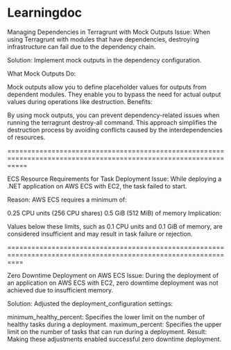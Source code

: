 # Learningdoc
Managing Dependencies in Terragrunt with Mock Outputs
Issue: When using Terragrunt with modules that have dependencies, destroying infrastructure can fail due to the dependency chain.

Solution: Implement mock outputs in the dependency configuration.

What Mock Outputs Do:

Mock outputs allow you to define placeholder values for outputs from dependent modules.
They enable you to bypass the need for actual output values during operations like destruction.
Benefits:

By using mock outputs, you can prevent dependency-related issues when running the terragrunt destroy-all command.
This approach simplifies the destruction process by avoiding conflicts caused by the interdependencies of resources.


=================================================================================================================

ECS Resource Requirements for Task Deployment
Issue: While deploying a .NET application on AWS ECS with EC2, the task failed to start.

Reason: AWS ECS requires a minimum of:

0.25 CPU units (256 CPU shares)
0.5 GiB (512 MiB) of memory
Implication:

Values below these limits, such as 0.1 CPU units and 0.1 GiB of memory, are considered insufficient and may result in task failure or rejection.

================================================================================================================


Zero Downtime Deployment on AWS ECS
Issue: During the deployment of an application on AWS ECS with EC2, zero downtime deployment was not achieved due to insufficient memory.

Solution: Adjusted the deployment_configuration settings:

minimum_healthy_percent: Specifies the lower limit on the number of healthy tasks during a deployment.
maximum_percent: Specifies the upper limit on the number of tasks that can run during a deployment.
Result: Making these adjustments enabled successful zero downtime deployment.
